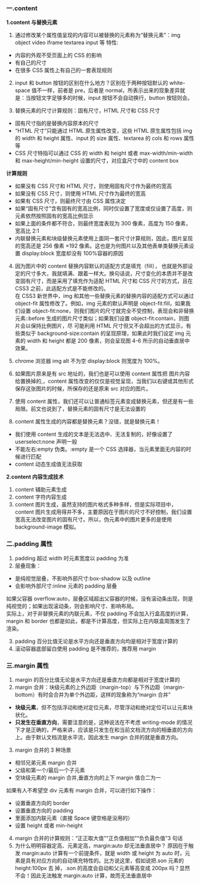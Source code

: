 ### 一.content

**1.content 与替换元素**

1. 通过修改某个属性值呈现的内容可以被替换的元素称为“替换元素”：img object video iframe textarea input 等
   特性:

- 内容的外观不受页面上的 CSS 的影响
- 有自己的尺寸
- 在很多 CSS 属性上有自己的一套表现规则

2. input 和 button 按钮的区别在什么地方？区别在于两种按钮默认的 white-space 值不一样，前者是 pre，后者是 normal，所表示出来的现象差异就是：当按钮文字足够多的时候，input 按钮不会自动换行，button 按钮则会。

3. 替换元素的尺寸计算规则：固有尺寸，HTML 尺寸和 CSS 尺寸

- 固有尺寸指的是替换内容原本的尺寸
- “HTML 尺寸”只能通过 HTML 原生属性改变，这些 HTML 原生属性包括 img 的 width 和 height 属性、input 的 size 属性、textarea 的 cols 和 rows 属性等
- CSS 尺寸特指可以通过 CSS 的 width 和 height 或者 max-width/min-width 和 max-height/min-height 设置的尺寸，对应盒尺寸中的 content box

**计算规则**

- 如果没有 CSS 尺寸和 HTML 尺寸，则使用固有尺寸作为最终的宽高
- 如果没有 CSS 尺寸，则使用 HTML 尺寸作为最终的宽高
- 如果有 CSS 尺寸，则最终尺寸由 CSS 属性决定
- 如果“固有尺寸”含有固有的宽高比例，同时仅设置了宽度或仅设置了高度，则元素依然按照固有的宽高比例显示
- 如果上面的条件都不符合，则最终宽度表现为 300 像素，高度为 150 像素，宽高比 2:1
- 内联替换元素和块级替换元素使用上面同一套尺寸计算规则，因此，图片呈现的宽高还是 256 像素 ×192 像素。这也是为何图片以及其他表单类替换元素设置 display:block 宽度却没有 100%容器的原因

4. 因为图片中的 content 替换内容默认的适配方式是填充（fill），
   也就是外部设定的尺寸多大，我就填满、跟着一样大。换句话说，尺寸变化的本质并不是改变固有尺寸，而是采用了填充作为适配 HTML 尺寸和 CSS 尺寸的方式，且在 CSS3 之前，此适配方式是不能修改的。  
   在 CSS3 新世界中，img 和其他一些替换元素的替换内容的适配方式可以通过 object-fit 属性修改了。例如，img 元素的默认声明是 object-fit:fill，如果我们设置 object-fit:none，则我们图片的尺寸就完全不受控制，表现会和非替换元素::before 生成的图片尺寸类似；如果我们设置 object-fit:contain，则图片会以保持比例图片，尽
   可能利用 HTML 尺寸但又不会超出的方式显示，有些类似于 background-size:contain 的呈现原理，如果此时我们设定 img 元素的 width 和 height 都是 200 像素，则会呈现图 4-6 所示的自动垂直居中效果。

5. chrome 浏览器 img alt 不为空 display:block 则宽度为 100%。
6. 如果图片原来是有 src 地址的，我们也是可以使用 content 属性把
   图片内容给置换掉的,，content 属性改变的仅仅是视觉呈现，当我们以右键或其他形式保存这张图片的时候，所保存的还是原来 src 对应的图片。
7. 使用 content 属性，我们还可以让普通标签元素变成替换元素，但还是有一些局限。前文也说到了，替换元素的固有尺寸是无法设置的

8. content 属性生成的内容都是替换元素？没错，就是替换元素！

- 我们使用 content 生成的文本是无法选中、无法复制的，好像设置了 userselect:none 声明一般
- 不能左右:empty 伪类。:empty 是一个 CSS 选择器，当元素里面无内容的时候进行匹配
- content 动态生成值无法获取

**2.content 内容生成技术**

1. content 辅助元素生成
2. content 字符内容生成
3. content 图片生成，虽然支持的图片格式多种多样，但是实际项目中，content 图片生成用得并不多，主要原因在于图片的尺寸不好控制，我们设置宽高无法改变图片的固有尺寸。所以，伪元素中的图片更多的是使用 background-image 模拟。

### 二.padding 属性

1. padding 超过 width 时元素宽度以 padding 为准
2. 层叠现象：

- 是纯视觉层叠，不影响外部尺寸:box-shadow 以及 outline
- 会影响外部尺寸:inline 元素的 padding 层叠

如果父容器 overflow:auto，层叠区域超出父容器的时候，没有滚动条出现，则是纯视觉的；如果出现滚动条，则会影响尺寸、影响布局。  
实际上，对于非替换元素的内联元素，不仅 padding 不会加入行盒高度的计算，margin
和 border 也都是如此，都是不计算高度，但实际上在内联盒周围发生了渲染。

3. padding 百分比值无论是水平方向还是垂直方向均是相对于宽度计算的
4. 滚动容器底部留白使用 padding 是不推荐的，推荐用 margin

### 三.margin 属性

1. margin 的百分比值无论是水平方向还是垂直方向都是相对于宽度计算的
2. margin 合并：块级元素的上外边距（margin-top）与下外边距（margin-bottom）有时会合并为单个外边距，这样的现象称为“margin 合并”

- **块级元素**，但不包括浮动和绝对定位元素，尽管浮动和绝对定位可以让元素块状化。
- **只发生在垂直方向**，需要注意的是，这种说法在不考虑 writing-mode 的情况下才是正确的，严格来讲，应该是只发生在和当前文档流方向的相垂直的方向上。由于默认文档流是水平流，因此发生 margin 合并的就是垂直方向。

3. margin 合并的 3 种场景

- 相邻兄弟元素 margin 合并
- 父级和第一个/最后一个子元素
- 空块级元素的 margin 合并,垂直方向的上下 margin 值合二为一

如果有人不希望空 div 元素有 margin 合并，可以进行如下操作：

- 设置垂直方向的 border
- 设置垂直方向的 padding
- 里面添加内联元素（直接 Space 键空格是没用的）
- 设置 height 或者 min-height

4. margin 合并的计算规则：“正正取大值”“正负值相加”“负负最负值”3 句话
5. 为什么明明容器定高、元素定高，margin:auto 却无法垂直居中？
   原因在于触发 margin:auto 计算有一个前提条件，就是 width 或 height 为 auto 时，元素是具有对应方向的自动填充特性的。比方说这里，假如说把.son 元素的 height:100px 去
   掉，.son 的高度会自动和父元素等高变成 200px 吗？显然不会！因此无法触发 margin:auto 计算，故而无法垂直居中
